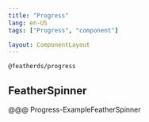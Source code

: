 ```yaml
---
title: "Progress"
lang: en-US
tags: ["Progress", "component"]

layout: ComponentLayout
---
```


`@featherds/progress`


## FeatherSpinner

@@@ Progress-ExampleFeatherSpinner
